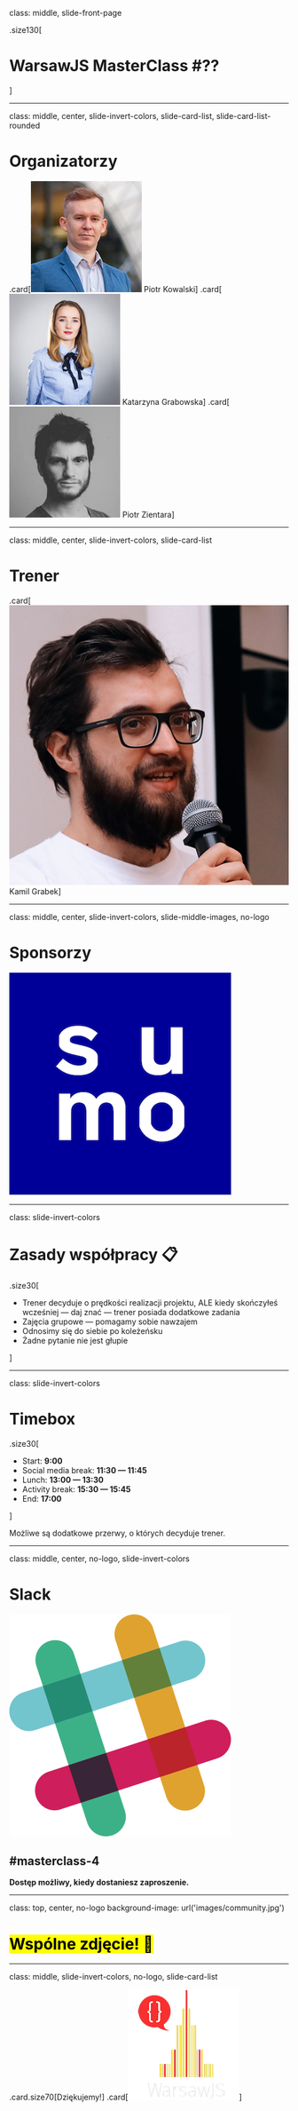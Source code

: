 class: middle, slide-front-page

.size130[

# WarsawJS MasterClass #<span class="ordometer js-masterclass-number">??</span>

]

---

class: middle, center, slide-invert-colors, slide-card-list, slide-card-list-rounded

# Organizatorzy

.card[![](./images/avatars-hosts/piotr-kowalski.jpg) Piotr Kowalski]
.card[![](./images/avatars-hosts/katarzyna-grabowska.jpg) Katarzyna Grabowska]
.card[![](./images/avatars-hosts/piotr-zientara.jpg) Piotr Zientara]

---

class: middle, center, slide-invert-colors, slide-card-list

# Trener

.card[![](./images/avatars-mentors/kamil-grabek.jpg) Kamil Grabek]

<!-- .card[![](./images/avatars-mentors/michal-bury.jpg) Michał Bury] -->
<!-- .card[![](./images/avatars-mentors/piotr-kowalski.jpg) Piotr Kowalski] -->

---

class: middle, center, slide-invert-colors, slide-middle-images, no-logo

# Sponsorzy

![](./images/sponsors/logo-sumologic.png)

<!-- ![](./images/sponsors/logo-instapage.svg) -->

---

class: slide-invert-colors

# Zasady współpracy 📋

.size30[

* Trener decyduje o prędkości realizacji projektu, ALE kiedy skończyłeś
    wcześniej — daj znać — trener posiada dodatkowe zadania
* Zajęcia grupowe — pomagamy sobie nawzajem
* Odnosimy się do siebie po koleżeńsku
* Żadne pytanie nie jest głupie

]

---

class: slide-invert-colors

# Timebox

.size30[

* Start: **9:00**
* Social media break: **11:30 — 11:45**
* Lunch: **13:00 — 13:30**
* Activity break: **15:30 — 15:45**
* End: **17:00**

]

Możliwe są dodatkowe przerwy, o których decyduje trener.

---

class: middle, center, no-logo, slide-invert-colors

# Slack

![](images/icons/slack.svg)

## #masterclass-4

**Dostęp możliwy, kiedy dostaniesz zaproszenie.**

---

class: top, center, no-logo
background-image: url('images/community.jpg')

# <mark>Wspólne zdjęcie! 📸</mark>

---

class: middle, slide-invert-colors, no-logo, slide-card-list

.card.size70[Dziękujemy!]
.card[![](images/logo/logo-black-transparent-200x200.png)]

<!-- Fullscreen background: 1210 x 681 -->
